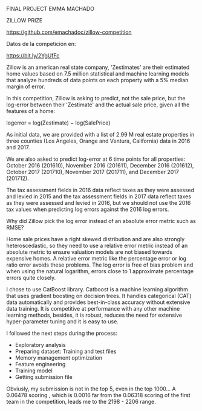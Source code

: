 FINAL PROJECT EMMA MACHADO

ZILLOW PRIZE

https://github.com/emachadoc/zillow-competition

Datos de la competición en:

https://bit.ly/2YgUfFc

Zillow is an american real state company, 'Zestimates' are their estimated home values based on 7.5 million statistical and machine learning models that analyze hundreds of data points on each property with a 5% median margin of error.

In this competition, Zillow is asking to predict, not the sale price, but the log-error between their 'Zestimate' and the actual sale price, given all the features of a home:

logerror = log(Zestimate) − log(SalePrice)

As initial data, we are provided with a list of 2.99 M real estate properties in three counties (Los Angeles, Orange and Ventura, California) data in 2016 and 2017.

We are also asked to predict log-error at 6 time points for all properties: October 2016 (201610), November 2016 (201611), December 2016 (201612), October 2017 (201710), November 2017 (201711), and December 2017 (201712).

The tax assessment fields in 2016 data reflect taxes as they were assessed and levied in 2015 and the tax assessment fields in 2017 data reflect taxes as they were assessed and levied in 2016, but we should not use the 2016 tax values when predicting log errors against the 2016 log errors.

Why did Zillow pick the log error instead of an absolute error metric such as RMSE?

Home sale prices have a right skewed distribution and are also strongly heteroscedastic, so they need to use a relative error metric instead of an absolute metric to ensure valuation models are not biased towards expensive homes. A relative error metric like the percentage error or log ratio error avoids these problems. The log error is free of bias problem and when using the natural logarithm, errors close to 1 approximate percentage errors quite closely.

I chose to use CatBoost library. Catboost is a machine learning algorithm that uses gradient boosting on decision trees.
It handles categorical (CAT) data automatically and provides best-in-class accuracy without extensive data training.
It is competitive at performance with any other machine learning methods, besides, it is robust, reduces the need for extensive hyper-parameter tuning and it is easy to use.

I followed the next steps during the process:

- Exploratory analysis
- Preparing dataset: Training and test files
- Memory management optimization
- Feature engineering
- Training model
- Getting submission file

Obviusly, my submission is not in the top 5, even in the top 1000... A 0.06478 scoring , which is 0.0016 far from the 0.06318 scoring of the first team in the competition, leads me to the 2198 - 2206 range.